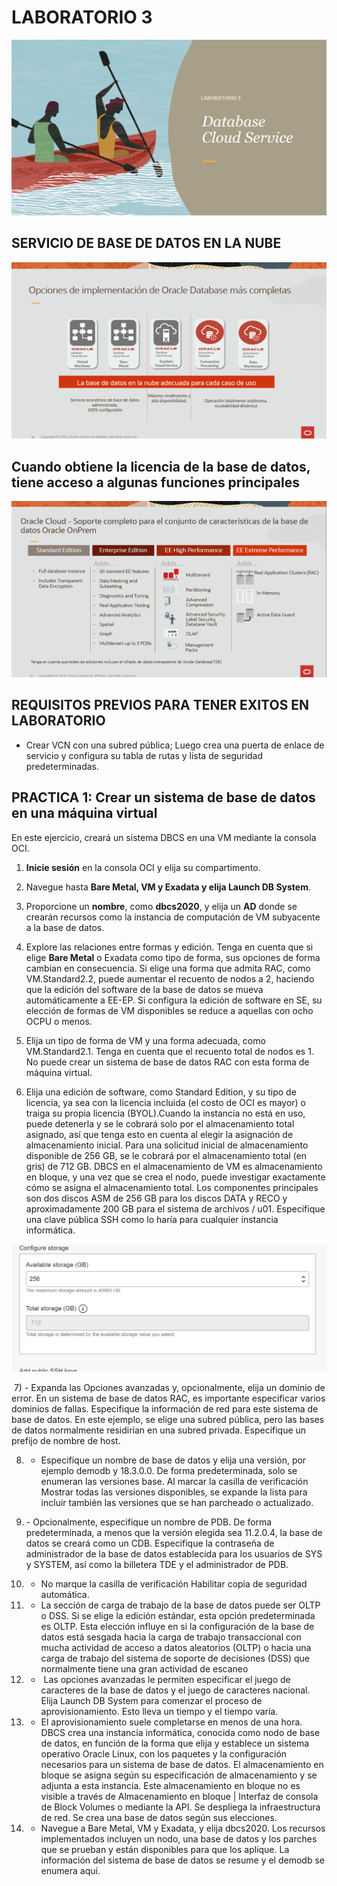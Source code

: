  # LABORATORIO 3
 ![](./img/1.png)

## SERVICIO DE BASE DE DATOS EN LA NUBE 

![](./img/2.png)

## Cuando obtiene la licencia de la base de datos, tiene acceso a algunas funciones principales

![](./img/3.png)

## REQUISITOS PREVIOS PARA TENER EXITOS EN LABORATORIO

* Crear VCN con una subred pública; Luego crea una puerta de enlace de servicio y configura su tabla de rutas y lista de seguridad predeterminadas.

## PRACTICA 1: Crear un sistema de base de datos en una máquina virtual

En este ejercicio, creará un sistema DBCS en una VM mediante la consola OCI.

1.    **Inicie sesión** en la consola OCI y elija su compartimento.

2.    Navegue hasta **Bare Metal, VM y Exadata y elija Launch DB System**.

3.    Proporcione un **nombre**, como **dbcs2020**, y elija un **AD** donde se crearán recursos como la instancia de computación de VM subyacente a la base de datos.

4.    Explore las relaciones entre formas y edición. Tenga en cuenta que si elige **Bare Metal** o Exadata como tipo de forma, sus opciones de forma cambian en consecuencia.       Si elige una forma que admita RAC, como VM.Standard2.2, puede aumentar el recuento de nodos a 2, haciendo que la edición del software de la base de datos se mueva             automáticamente a EE-EP. Si configura la edición de software en SE, su elección de formas de VM disponibles se reduce a aquellas con ocho OCPU o menos.

5.    Elija un tipo de forma de VM y una forma adecuada, como VM.Standard2.1. Tenga en cuenta que el recuento total de nodos es 1. No puede crear un sistema de base de datos         RAC con esta forma de máquina virtual.

6.    Elija una edición de software, como Standard Edition, y su tipo de licencia, ya sea con la licencia incluida (el costo de OCI es mayor) o traiga su propia licencia           (BYOL).Cuando la instancia no está en uso, puede detenerla y se le cobrará solo por el almacenamiento total asignado, así que tenga esto en cuenta al elegir la               asignación de almacenamiento inicial. Para una solicitud inicial de almacenamiento disponible de 256 GB, se le cobrará por el almacenamiento total (en gris) de 712 GB.       DBCS en el almacenamiento de VM es almacenamiento en bloque, y una vez que se crea el nodo, puede investigar exactamente cómo se asigna el almacenamiento total. Los           componentes   principales son dos discos ASM de 256 GB para los discos DATA y RECO y aproximadamente 200 GB para el sistema de archivos / u01. Especifique una clave           pública SSH como lo haría para cualquier instancia informática.
 
 
![](./img/4.png)

 7) - Expanda las Opciones avanzadas y, opcionalmente, elija un dominio de error. En un sistema de base de datos RAC, es importante especificar varios dominios de fallas.           Especifique la información de red para este sistema de base de datos. En este ejemplo, se elige una subred pública, pero las bases de datos normalmente residirían en         una subred privada. Especifique un prefijo de nombre de host.
 
 8) - Especifique un nombre de base de datos y elija una versión, por ejemplo demodb y 18.3.0.0. De forma predeterminada, solo se enumeran las versiones base. Al marcar la         casilla de verificación Mostrar todas las versiones disponibles, se expande la lista para incluir también las versiones que se han parcheado o                                 actualizado.
 
 9) - Opcionalmente, especifique un nombre de PDB. De forma predeterminada, a menos que la versión elegida sea 11.2.0.4, la base de datos se creará como un CDB. Especifique         la contraseña de administrador de la base de datos establecida para los usuarios de SYS y SYSTEM, así como la billetera TDE y el administrador de PDB.
 
10) - No marque la casilla de verificación Habilitar copia de seguridad automática.

11) - La sección de carga de trabajo de la base de datos puede ser OLTP o DSS. Si se elige la edición estándar, esta opción predeterminada es OLTP. Esta elección influye en         si la configuración de la base de datos está sesgada hacia la carga de trabajo transaccional con mucha actividad de acceso a datos aleatorios (OLTP) o hacia una carga         de trabajo del sistema de soporte de decisiones (DSS) que normalmente tiene una gran actividad de escaneo

12) -  Las opciones avanzadas le permiten especificar el juego de caracteres de la base de datos y el juego de caracteres nacional. Elija Launch DB System para comenzar el           proceso de aprovisionamiento. Esto lleva un tiempo y el tiempo varía.


13) - El aprovisionamiento suele completarse en menos de una hora. DBCS crea una instancia informática, conocida como nodo de base de datos, en función de la forma que             elija y establece un sistema operativo Oracle Linux, con los paquetes y la configuración necesarios para un sistema de base de datos. El almacenamiento en bloque se           asigna según su especificación de almacenamiento y se adjunta a esta instancia. Este almacenamiento en bloque no es visible a través de Almacenamiento en bloque |             Interfaz de consola de Block Volumes o mediante la API. Se despliega la infraestructura de red. Se crea una base de datos según sus elecciones.


14) - Navegue a Bare Metal, VM y Exadata, y elija dbcs2020. Los recursos implementados incluyen un nodo, una base de datos y los parches que se prueban y están disponibles         para que los aplique. La información del sistema de base de datos se resume y el demodb se enumera aquí.

